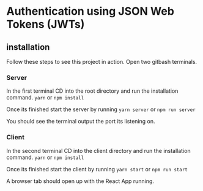 # Authentication using JSON Web Tokens (JWTs)

## installation
Follow these steps to see this project in action.
Open two gitbash terminals.

### Server
In the first terminal CD into the root directory
and run the installation command.
`yarn` or `npm install`
 
Once its finished start the server by running
`yarn server` or `npm run server`

You should see the terminal output the port its listening on.

### Client
In the second terminal CD into the client directory
and run the installation command.
`yarn` or `npm install`

Once its finished start the client by running
`yarn start` or `npm run start`

A browser tab should open up with the React App running.

